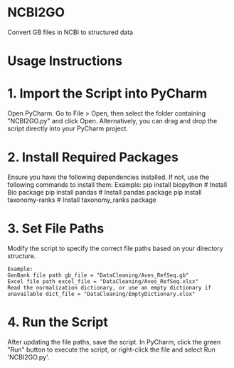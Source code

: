 # NCBI2GO
Convert GB files in NCBI to structured data

# Usage Instructions

# 1. Import the Script into PyCharm

Open PyCharm. Go to File > Open, then select the folder containing "NCBI2GO.py" and click Open. Alternatively, you can drag and drop the script directly into your PyCharm project.

# 2. Install Required Packages

Ensure you have the following dependencies installed. If not, use the following commands to install them: 
    Example: 
    pip install biopython # Install Bio package
    pip install pandas # Install pandas package
    pip install taxonomy-ranks # Install taxonomy_ranks package

# 3. Set File Paths

Modify the script to specify the correct file paths based on your directory structure. 

    Example: 
    GenBank file path gb_file = "DataCleaning/Aves_RefSeq.gb" 
    Excel file path excel_file = "DataCleaning/Aves_RefSeq.xlsx" 
    Read the normalization dictionary, or use an empty dictionary if unavailable dict_file = "DataCleaning/EmptyDictionary.xlsx"

# 4. Run the Script

After updating the file paths, save the script. In PyCharm, click the green "Run" button to execute the script, or right-click the file and select Run 'NCBI2GO.py'.
